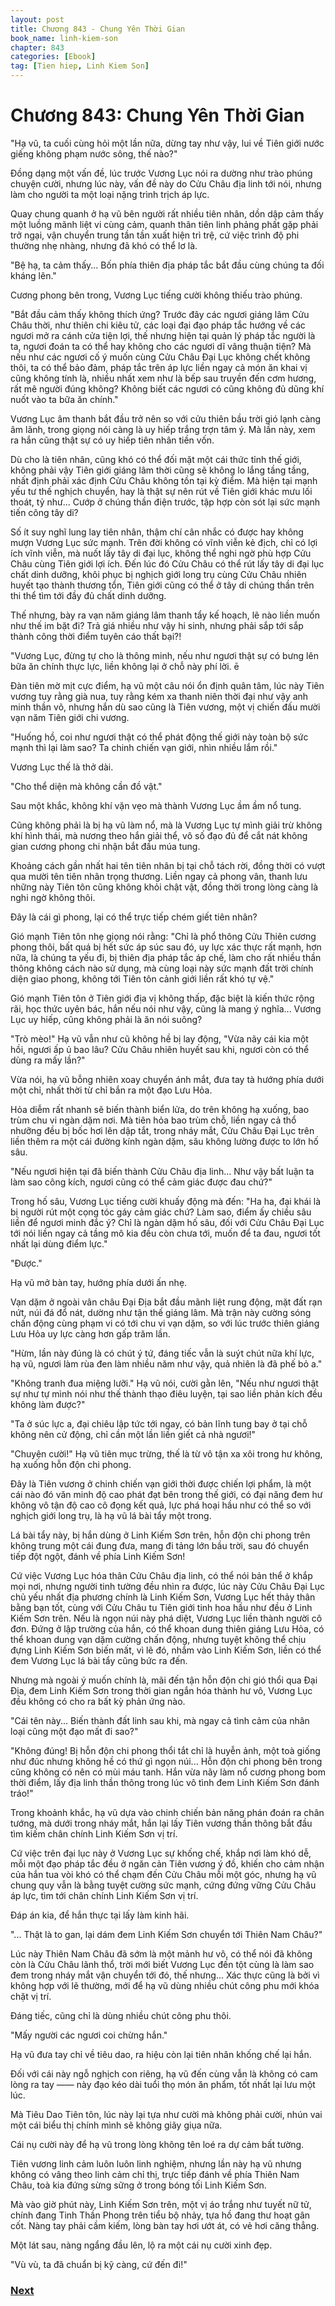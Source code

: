 ```yaml
---
layout: post
title: Chương 843 - Chung Yên Thời Gian
book_name: linh-kiem-son
chapter: 843
categories: [Ebook]
tag: [Tien hiep, Linh Kiem Son]
---
```


# Chương 843: Chung Yên Thời Gian

"Hạ vũ, ta cuối cùng hỏi một lần nữa, dừng tay như vậy, lui về Tiên giới nước giếng không phạm nước sông, thế nào?"

Đồng dạng một vấn đề, lúc trước Vương Lục nói ra dường như trào phúng chuyện cười, nhưng lúc này, vấn đề này do Cửu Châu địa linh tới nói, nhưng làm cho người ta một loại nặng trình trịch áp lực.

Quay chung quanh ở hạ vũ bên người rất nhiều tiên nhân, dồn dập cảm thấy một luồng mãnh liệt vi cùng cảm, quanh thân tiên linh phảng phất gặp phải trở ngại, vận chuyển trung tần tần xuất hiện trì trệ, cứ việc trình độ phi thường nhẹ nhàng, nhưng đã khó có thể lơ là.

"Bệ hạ, ta cảm thấy... Bốn phía thiên địa pháp tắc bắt đầu cùng chúng ta đối kháng lên."

Cương phong bên trong, Vương Lục tiếng cười không thiếu trào phúng.

"Bắt đầu cảm thấy không thích ứng? Trước đây các ngươi giáng lâm Cửu Châu thời, như thiên chi kiêu tử, các loại đại đạo pháp tắc hướng về các ngươi mở ra cánh cửa tiện lợi, thế nhưng hiện tại quản lý pháp tắc người là ta, ngươi đoán ta có thể hay không cho các ngươi dĩ vãng thuận tiện? Mà nếu như các ngươi cố ý muốn cùng Cửu Châu Đại Lục không chết không thôi, ta có thể bảo đảm, pháp tắc trên áp lực liền ngay cả món ăn khai vị cũng không tính là, nhiều nhất xem như là bếp sau truyền đến cơm hương, rất mê người đúng không? Không biết các ngươi có cũng không đủ dũng khí nuốt vào ta bữa ăn chính."

Vương Lục âm thanh bắt đầu trở nên so với cửu thiên bầu trời gió lạnh càng âm lãnh, trong giọng nói càng là uy hiếp trắng trợn tâm ý. Mà lần này, xem ra hắn cũng thật sự có uy hiếp tiên nhân tiền vốn.

Dù cho là tiên nhân, cũng khó có thể đối mặt một cái thức tỉnh thế giới, không phải vậy Tiên giới giáng lâm thời cũng sẽ không lo lắng tầng tầng, nhất định phải xác định Cửu Châu không tồn tại kỳ điểm. Mà hiện tại mạnh yếu tư thế nghịch chuyển, hay là thật sự nên rút về Tiên giới khác mưu lối thoát, tỷ như... Cướp ở chúng thần điện trước, tập hợp còn sót lại sức mạnh tiến công tây di?

Số ít suy nghĩ lung lay tiên nhân, thậm chí cân nhắc có được hay không mượn Vương Lục sức mạnh. Trên đời không có vĩnh viễn kẻ địch, chỉ có lợi ích vĩnh viễn, mà nuốt lấy tây di đại lục, không thể nghi ngờ phù hợp Cửu Châu cùng Tiên giới lợi ích. Đến lúc đó Cửu Châu có thể rút lấy tây di đại lục chất dinh dưỡng, khôi phục bị nghịch giới long trụ cùng Cửu Châu nhiên huyết tạo thành thương tổn, Tiên giới cũng có thể ở tây di chúng thần trên thi thể tìm tới đầy đủ chất dinh dưỡng.

Thế nhưng, bày ra vạn năm giáng lâm thanh tẩy kế hoạch, lẽ nào liền muốn như thế im bặt đi? Trả giá nhiều như vậy hi sinh, nhưng phải sắp tới sắp thành công thời điểm tuyên cáo thất bại?!

"Vương Lục, đừng tự cho là thông minh, nếu như ngươi thật sự có bưng lên bữa ăn chính thực lực, liền không lại ở chỗ này phí lời. ē

Đàn tiên mờ mịt cực điểm, hạ vũ một câu nói ổn định quân tâm, lúc này Tiên vương tuy rằng già nua, tuy rằng kém xa thanh niên thời đại như vậy anh minh thần võ, nhưng hắn dù sao cũng là Tiên vương, một vị chiến đấu mười vạn năm Tiên giới chi vương.

"Huống hồ, coi như ngươi thật có thể phát động thế giới này toàn bộ sức mạnh thì lại làm sao? Ta chinh chiến vạn giới, nhìn nhiều lắm rồi."

Vương Lục thế là thở dài.

"Cho thể diện mà không cần đồ vật."

Sau một khắc, không khí vặn vẹo mà thành Vương Lục ầm ầm nổ tung.

Cũng không phải là bị hạ vũ làm nổ, mà là Vương Lục tự mình giải trừ không khí hình thái, mà nương theo hắn giải thể, vô số đạo đủ để cắt nát không gian cương phong chi nhận bắt đầu múa tung.

Khoảng cách gần nhất hai tên tiên nhân bị tại chỗ tách rời, đồng thời có vượt qua mười tên tiên nhân trọng thương. Liền ngay cả phong vân, thanh lưu những này Tiên tôn cũng không khỏi chật vật, đồng thời trong lòng càng là nghi ngờ không thôi.

Đây là cái gì phong, lại có thể trực tiếp chém giết tiên nhân?

Gió mạnh Tiên tôn nhẹ giọng nói rằng: "Chỉ là phổ thông Cửu Thiên cương phong thôi, bất quá bị hết sức áp súc sau đó, uy lực xác thực rất mạnh, hơn nữa, là chúng ta yếu đi, bị thiên địa pháp tắc áp chế, làm cho rất nhiều thần thông không cách nào sử dụng, mà cùng loại này sức mạnh đất trời chính diện giao phong, không tới Tiên tôn cảnh giới liền rất khó tự vệ."

Gió mạnh Tiên tôn ở Tiên giới địa vị không thấp, đặc biệt là kiến thức rộng rãi, học thức uyên bác, hắn nếu nói như vậy, cũng là mang ý nghĩa... Vương Lục uy hiếp, cũng không phải là ăn nói suông?

"Trò mèo!" Hạ vũ vẫn như cũ không hề bị lay động, "Vừa nãy cái kia một hồi, ngươi ấp ủ bao lâu? Cửu Châu nhiên huyết sau khi, ngươi còn có thể dùng ra mấy lần?"

Vừa nói, hạ vũ bỗng nhiên xoay chuyển ánh mắt, đưa tay tà hướng phía dưới một chỉ, nhất thời từ chỉ bắn ra một đạo Lưu Hỏa.

Hỏa diễm rất nhanh sẽ biến thành biển lửa, do trên không hạ xuống, bao trùm chu vi ngàn dặm nơi. Mà tiên hỏa bao trùm chỗ, liền ngay cả thổ nhưỡng đều bị bốc hơi lên dập tắt, trong nháy mắt, Cửu Châu Đại Lục trên liền thêm ra một cái đường kính ngàn dặm, sâu không lường được to lớn hố sâu.

"Nếu ngươi hiện tại đã biến thành Cửu Châu địa linh... Như vậy bất luận ta làm sao công kích, ngươi cũng có thể cảm giác được đau chứ?"

Trong hố sâu, Vương Lục tiếng cười khuấy động mà đến: "Ha ha, đại khái là bị người rút một cọng tóc gáy cảm giác chứ? Làm sao, điểm ấy chiều sâu liền để ngươi minh đắc ý? Chỉ là ngàn dặm hố sâu, đối với Cửu Châu Đại Lục tới nói liền ngay cả tầng mô kia đều còn chưa tới, muốn để ta đau, ngươi tốt nhất lại dùng điểm lực."

"Được."

Hạ vũ mở bàn tay, hướng phía dưới ấn nhẹ.

Vạn dặm ở ngoài vân châu Đại Địa bắt đầu mãnh liệt rung động, mặt đất rạn nứt, núi đá đổ nát, dường như tận thế giáng lâm. Mà trận này cường sóng chấn động cùng phạm vi có tới chu vi vạn dặm, so với lúc trước thiên giáng Lưu Hỏa uy lực càng hơn gấp trăm lần.

"Hừm, lần này đúng là có chút ý tứ, đáng tiếc vẫn là suýt chút nữa khí lực, hạ vũ, ngươi làm rùa đen làm nhiều năm như vậy, quả nhiên là đã phế bỏ a."

"Không tranh đua miệng lưỡi." Hạ vũ nói, cười gằn lên, "Nếu như ngươi thật sự như tự mình nói như thế thành thạo điêu luyện, tại sao liền phản kích đều không làm được?"

"Ta ở súc lực a, đại chiêu lập tức tới ngay, có bản lĩnh tung bay ở tại chỗ không nên cử động, chỉ cần một lần liền giết cả nhà ngươi!"

"Chuyện cười!" Hạ vũ tiên mục trừng, thế là từ vô tận xa xôi trong hư không, hạ xuống hỗn độn chi phong.

Đây là Tiên vương ở chinh chiến vạn giới thời được chiến lợi phẩm, là một cái nào đó văn minh độ cao phát đạt bên trong thế giới, có đại năng đem hư không vô tận độ cao cô đọng kết quả, lực phá hoại hầu như có thể so với nghịch giới long trụ, là hạ vũ lá bài tẩy một trong.

Lá bài tẩy này, bị hắn dùng ở Linh Kiếm Sơn trên, hỗn độn chi phong trên không trung một cái đung đưa, mang đi tảng lớn bầu trời, sau đó chuyển tiếp đột ngột, đánh về phía Linh Kiếm Sơn!

Cứ việc Vương Lục hóa thân Cửu Châu địa linh, có thể nói bản thể ở khắp mọi nơi, nhưng người tinh tường đều nhìn ra được, lúc này Cửu Châu Đại Lục chủ yếu nhất địa phương chính là Linh Kiếm Sơn, Vương Lục hết thảy thân bằng bạn tốt, cùng với Cửu Châu tu Tiên giới tinh hoa hầu như đều ở Linh Kiếm Sơn trên. Nếu là ngọn núi này phá diệt, Vương Lục liền thành người cô đơn. Đứng ở lập trường của hắn, có thể khoan dung thiên giáng Lưu Hỏa, có thể khoan dung vạn dặm cường chấn động, nhưng tuyệt không thể chịu đựng Linh Kiếm Sơn biến mất, vì lẽ đó, nhắm vào Linh Kiếm Sơn, liền có thể đem Vương Lục lá bài tẩy cũng bức ra đến.

Nhưng mà ngoài ý muốn chính là, mãi đến tận hỗn độn chi gió thổi qua Đại Địa, đem Linh Kiếm Sơn trong thời gian ngắn hóa thành hư vô, Vương Lục đều không có cho ra bất kỳ phản ứng nào.

"Cái tên này... Biến thành đất linh sau khi, mà ngay cả tình cảm của nhân loại cũng một đạo mất đi sao?"

"Không đúng! Bị hỗn độn chi phong thổi tắt chỉ là huyễn ảnh, một toà giống như đúc nhưng không hề có thứ gì ngọn núi... Hỗn độn chi phong bên trong cũng không có nên có mùi máu tanh. Hắn vừa nãy làm nổ cương phong bom thời điểm, lấy địa linh thần thông trong lúc vô tình đem Linh Kiếm Sơn đánh tráo!"

Trong khoảnh khắc, hạ vũ dựa vào chinh chiến bản năng phán đoán ra chân tướng, mà dưới trong nháy mắt, hắn lại lấy Tiên vương thần thông bắt đầu tìm kiếm chân chính Linh Kiếm Sơn vị trí.

Cứ việc trên đại lục này ở Vương Lục sự khống chế, khắp nơi làm khó dễ, mỗi một đạo pháp tắc đều ở ngăn cản Tiên vương ý đồ, khiến cho cảm nhận của hắn tua vòi khó có thể chạm đến Cửu Châu mỗi một góc, nhưng hạ vũ chung quy vẫn là bằng tuyệt cường sức mạnh, cứng đứng vững Cửu Châu áp lực, tìm tới chân chính Linh Kiếm Sơn vị trí.

Đáp án kia, để hắn thực tại lấy làm kinh hãi.

"... Thật là to gan, lại dám đem Linh Kiếm Sơn chuyển tới Thiên Nam Châu?"

Lúc này Thiên Nam Châu đã sớm là một mảnh hư vô, có thể nói đã không còn là Cửu Châu lãnh thổ, trời mới biết Vương Lục đến tột cùng là làm sao đem trong nháy mắt vận chuyển tới đó, thế nhưng... Xác thực cũng là bởi vì không hợp với lẽ thường, mới để hạ vũ dùng nhiều chút công phu mới khóa chặt vị trí.

Đáng tiếc, cũng chỉ là dùng nhiều chút công phu thôi.

"Mấy người các ngươi coi chừng hắn."

Hạ vũ đưa tay chỉ về tiêu dao, ra hiệu còn lại tiên nhân khống chế lại hắn.

Đối với cái này ngỗ nghịch con riêng, hạ vũ đến cùng vẫn là không có cam lòng ra tay —— này đạo kéo dài tuổi thọ món ăn phẩm, tốt nhất lại lưu một lúc.

Mà Tiêu Dao Tiên tôn, lúc này lại tựa như cười mà không phải cười, nhún vai một cái biểu thị chính mình sẽ không giãy giụa nữa.

Cái nụ cười này để hạ vũ trong lòng không tên loé ra dự cảm bất tường.

Tiên vương linh cảm luôn luôn linh nghiệm, nhưng lần này hạ vũ nhưng không có vâng theo linh cảm chỉ thị, trực tiếp đánh về phía Thiên Nam Châu, toà kia đứng sừng sững ở trong bóng tối Linh Kiếm Sơn.

Mà vào giờ phút này, Linh Kiếm Sơn trên, một vị áo trắng như tuyết nữ tử, chính đang Tinh Thần Phong trên tiểu bộ nhảy, tựa hồ đang thư hoạt gân cốt. Nàng tay phải cầm kiếm, lòng bàn tay hơi ướt át, có vẻ hơi căng thẳng.

Một lát sau, nàng ngẩng đầu lên, lộ ra một cái nụ cười xinh đẹp.

"Vù vù, ta đã chuẩn bị kỹ càng, cứ đến đi!"

### [Next](./chuong-844.html)
